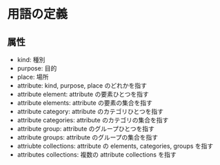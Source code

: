 # 用語の定義

## 属性

* kind: 種別
* purpose: 目的
* place: 場所
* attribute: kind, purpose, place のどれかを指す
* attribute element: attribute の要素ひとつを指す
* attribute elements: attribute の要素の集合を指す
* attribute category: attribute のカテゴリひとつを指す
* attribute categories: attribute のカテゴリの集合を指す
* attribute group: attribute のグループひとつを指す
* attribute groups: attribute のグループの集合を指す
* attriubte collections: attribute の elements, categories, groups を指す
* attributes collections: 複数の attribute collections を指す


